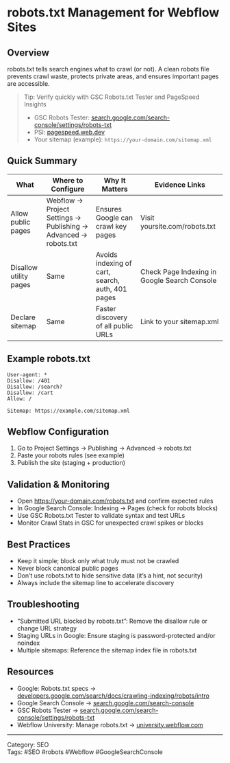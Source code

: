 # robots.txt Management for Webflow Sites

## Overview
robots.txt tells search engines what to crawl (or not). A clean robots file prevents crawl waste, protects private areas, and ensures important pages are accessible.

> Tip: Verify quickly with GSC Robots.txt Tester and PageSpeed Insights
> - GSC Robots Tester: [search.google.com/search-console/settings/robots-txt](https://search.google.com/search-console/settings/robots-txt)
> - PSI: [pagespeed.web.dev](https://pagespeed.web.dev/)
> - Your sitemap (example): `https://your-domain.com/sitemap.xml`

## Quick Summary

| What | Where to Configure | Why It Matters | Evidence Links |
|------|---------------------|----------------|----------------|
| Allow public pages | Webflow → Project Settings → Publishing → Advanced → robots.txt | Ensures Google can crawl key pages | Visit yoursite.com/robots.txt |
| Disallow utility pages | Same | Avoids indexing of cart, search, auth, 401 pages | Check Page Indexing in Google Search Console |
| Declare sitemap | Same | Faster discovery of all public URLs | Link to your sitemap.xml |

## Example robots.txt
```
User-agent: *
Disallow: /401
Disallow: /search?
Disallow: /cart
Allow: /

Sitemap: https://example.com/sitemap.xml
```

## Webflow Configuration
1. Go to Project Settings → Publishing → Advanced → robots.txt
2. Paste your robots rules (see example)
3. Publish the site (staging + production)

## Validation & Monitoring
- Open https://your-domain.com/robots.txt and confirm expected rules
- In Google Search Console: Indexing → Pages (check for robots blocks)
- Use GSC Robots.txt Tester to validate syntax and test URLs
- Monitor Crawl Stats in GSC for unexpected crawl spikes or blocks

## Best Practices
- Keep it simple; block only what truly must not be crawled
- Never block canonical public pages
- Don’t use robots.txt to hide sensitive data (it’s a hint, not security)
- Always include the sitemap line to accelerate discovery

## Troubleshooting
- “Submitted URL blocked by robots.txt”: Remove the disallow rule or change URL strategy
- Staging URLs in Google: Ensure staging is password-protected and/or noindex
- Multiple sitemaps: Reference the sitemap index file in robots.txt

## Resources
- Google: Robots.txt specs → [developers.google.com/search/docs/crawling-indexing/robots/intro](https://developers.google.com/search/docs/crawling-indexing/robots/intro)
- Google Search Console → [search.google.com/search-console](https://search.google.com/search-console)
- GSC Robots Tester → [search.google.com/search-console/settings/robots-txt](https://search.google.com/search-console/settings/robots-txt)
- Webflow University: Manage robots.txt → [university.webflow.com](https://university.webflow.com)

---
Category: SEO  
Tags: #SEO #robots #Webflow #GoogleSearchConsole
